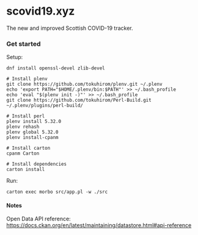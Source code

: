 # scovid19.xyz
The new and improved Scottish COVID-19 tracker.  


### Get started

Setup:
```
dnf install openssl-devel zlib-devel

# Install plenv
git clone https://github.com/tokuhirom/plenv.git ~/.plenv
echo 'export PATH="$HOME/.plenv/bin:$PATH"' >> ~/.bash_profile
echo 'eval "$(plenv init -)"' >> ~/.bash_profile
git clone https://github.com/tokuhirom/Perl-Build.git ~/.plenv/plugins/perl-build/

# Install perl
plenv install 5.32.0
plenv rehash
plenv global 5.32.0
plenv install-cpanm

# Install carton
cpanm Carton

# Install dependencies
carton install
```

Run:
```
carton exec morbo src/app.pl -w ./src
```


#### Notes

Open Data API reference:  
https://docs.ckan.org/en/latest/maintaining/datastore.html#api-reference
